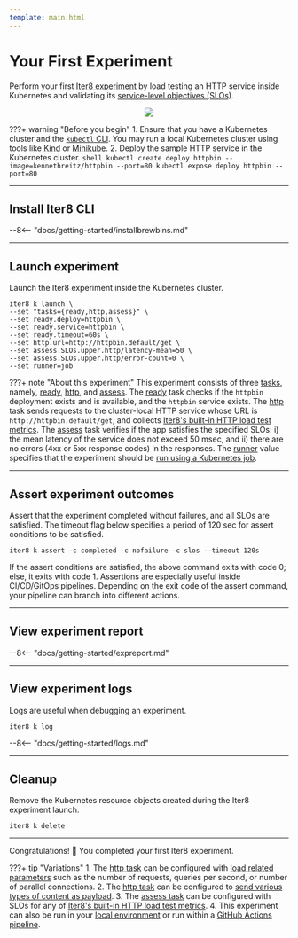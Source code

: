 ```yaml
---
template: main.html
---
```


# Your First Experiment

Perform your first [Iter8 experiment](concepts.md#iter8-experiment) by load testing an HTTP service inside Kubernetes and validating its [service-level objectives (SLOs)](concepts.md#service-level-objectives).

<p align='center'>
  <img alt-text="load-test-http" src="../images/http.png" />
</p>

???+ warning "Before you begin"
    1. Ensure that you have a Kubernetes cluster and the [`kubectl` CLI](https://kubernetes.io/docs/reference/kubectl/). You may run a local Kubernetes cluster using tools like [Kind](https://kind.sigs.k8s.io/) or [Minikube](https://minikube.sigs.k8s.io/docs/).
    2. Deploy the sample HTTP service in the Kubernetes cluster.
    ```shell
    kubectl create deploy httpbin --image=kennethreitz/httpbin --port=80
    kubectl expose deploy httpbin --port=80
    ```

***

## Install Iter8 CLI
--8<-- "docs/getting-started/installbrewbins.md"

***

## Launch experiment
Launch the Iter8 experiment inside the Kubernetes cluster.

```shell
iter8 k launch \
--set "tasks={ready,http,assess}" \
--set ready.deploy=httpbin \
--set ready.service=httpbin \
--set ready.timeout=60s \
--set http.url=http://httpbin.default/get \
--set assess.SLOs.upper.http/latency-mean=50 \
--set assess.SLOs.upper.http/error-count=0 \
--set runner=job
```

???+ note "About this experiment"
    This experiment consists of three [tasks](../getting-started/concepts.md#tasks), namely, [ready](ready.md), [http](http.md), and [assess](assess.md). The [ready](ready.md) task checks if the `httpbin` deployment exists and is available, and the `httpbin` service exists. The [http](http.md) task sends requests to the cluster-local HTTP service whose URL is `http://httpbin.default/get`, and collects [Iter8's built-in HTTP load test metrics](built-in.md). The [assess](assess.md) task verifies if the app satisfies the specified SLOs: i) the mean latency of the service does not exceed 50 msec, and ii) there are no errors (4xx or 5xx response codes) in the responses. The [runner](../getting-started/concepts.md#runners) value specifies that the experiment should be [run using a Kubernetes job](../getting-started/concepts.md#runners).

***

## Assert experiment outcomes
Assert that the experiment completed without failures, and all SLOs are satisfied. The timeout flag below specifies a period of 120 sec for assert conditions to be satisfied.

```shell
iter8 k assert -c completed -c nofailure -c slos --timeout 120s
```

If the assert conditions are satisfied, the above command exits with code 0; else, it exits with code 1. Assertions are especially useful inside CI/CD/GitOps pipelines. Depending on the exit code of the assert command, your pipeline can branch into different actions.

***

## View experiment report
--8<-- "docs/getting-started/expreport.md"

***

## View experiment logs
Logs are useful when debugging an experiment.

```shell
iter8 k log
```

--8<-- "docs/getting-started/logs.md"

***

## Cleanup
Remove the Kubernetes resource objects created during the Iter8 experiment launch.
```shell
iter8 k delete
```

***

Congratulations! :tada: You completed your first Iter8 experiment.

???+ tip "Variations"
    1. The [http task](http.md) can be configured with [load related parameters](loadprofile.md) such as the number of requests, queries per second, or number of parallel connections.
    2. The [http task](http.md) can be configured to [send various types of content as payload](payload.md).
    3. The [assess task](assess.md) can be configured with SLOs for any of [Iter8's built-in HTTP load test metrics](built-in.md).
    4. This experiment can also be run in your [local environment](local.md) or run within a [GitHub Actions pipeline](githubactions.md).
